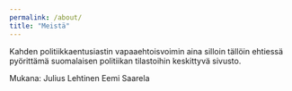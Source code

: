 ```yaml
---
permalink: /about/
title: "Meistä"
---
```


Kahden politiikkaentusiastin vapaaehtoisvoimin aina silloin tällöin ehtiessä pyörittämä suomalaisen politiikan tilastoihin keskittyvä sivusto.

<p>
Mukana:
Julius Lehtinen
Eemi Saarela
</p>
